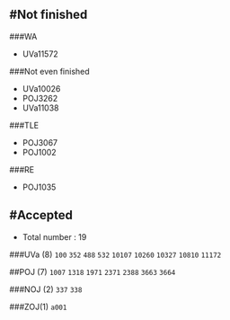 #Not finished
---------------------------------------
###WA
- UVa11572

###Not even finished
- UVa10026
- POJ3262
- UVa11038

###TLE
- POJ3067
- POJ1002

###RE
- POJ1035

#Accepted
---------------------------------------
- Total number : 19

###UVa (8)
`100` `352`  `488` `532` `10107` `10260` `10327` `10810` `11172`

##POJ (7)
`1007` `1318` `1971` `2371` `2388` `3663` `3664`

###NOJ (2)
`337` `338`

###ZOJ(1)
`a001`
